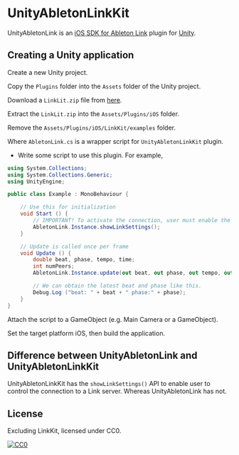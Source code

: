 # UnityAbletonLinkKit

UnityAbletonLink is an [iOS SDK for Ableton Link](https://github.com/Ableton/LinkKit) plugin for [Unity](https://unity3d.com).

## Creating a Unity application

Create a new Unity project.

Copy the `Plugins` folder into the `Assets` folder of the Unity project.

Download a `LinkLit.zip` file from [here](https://github.com/Ableton/LinkKit/releases).

Extract the `LinkLit.zip` into the `Assets/Plugins/iOS` folder.

Remove the `Assets/Plugins/iOS/LinkKit/examples` folder.

Where `AbletonLink.cs` is a wrapper script for `UnityAbletonLinkKit` plugin.

- Write some script to use this plugin.
  For example,

```Example.cs
using System.Collections;
using System.Collections.Generic;
using UnityEngine;

public class Example : MonoBehaviour {

    // Use this for initialization
    void Start () {
        // IMPORTANT! To activate the connection, user must enable the setting manually.
        AbletonLink.Instance.showLinkSettings();
    }

    // Update is called once per frame
    void Update () {
        double beat, phase, tempo, time;
        int numPeers;
        AbletonLink.Instance.update(out beat, out phase, out tempo, out time, out numPeers);

        // We can obtain the latest beat and phase like this.
        Debug.Log ("beat: " + beat + " phase:" + phase);
    }
}
```

Attach the script to a GameObject (e.g. Main Camera or a GameObject).

Set the target platform iOS, then build the application.

## Difference between UnityAbletonLink and UnityAbletonLinkKit

UnityAbletonLinkKit has the `showLinkSettings()` API to enable user to control the connection to a Link server. Whereas UnityAbletonLink has not.

## License

Excluding LinkKit, licensed under CC0.

[![CC0](http://i.creativecommons.org/p/zero/1.0/88x31.png "CC0")](http://creativecommons.org/publicdomain/zero/1.0/deed)
